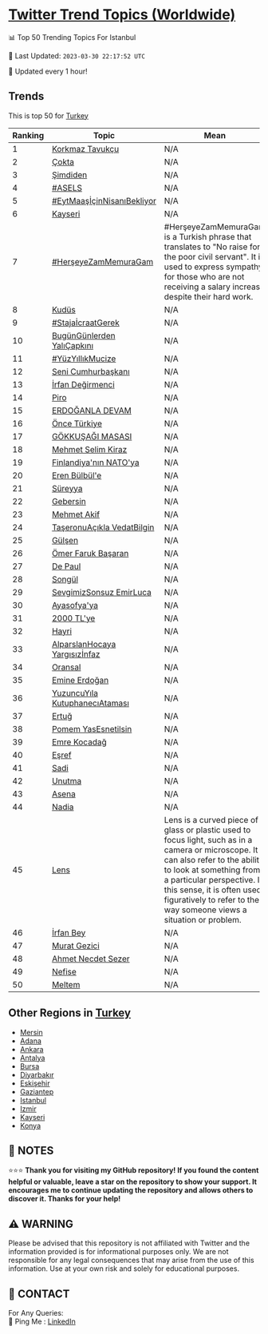 [Twitter Trend Topics (Worldwide)](https://github.com/ErcinDedeoglu/Twitter-Trend-Topics)
==========


📊 Top 50 Trending Topics For Istanbul

📆 Last Updated: `2023-03-30 22:17:52 UTC`

🔧 Updated every 1 hour!


## Trends

This is top 50 for [Turkey](</Turkey>)

| Ranking | Topic | Mean |
| ------- | ------------ | ------------ |
| 1 | [Korkmaz Tavukçu](http://twitter.com/search?q=Korkmaz+Tavuk%c3%a7u) | N/A |
| 2 | [Çokta](http://twitter.com/search?q=%c3%87okta) | N/A |
| 3 | [Şimdiden](http://twitter.com/search?q=%c5%9eimdiden) | N/A |
| 4 | [#ASELS](http://twitter.com/search?q=%23ASELS) | N/A |
| 5 | [#EytMaaşİçinNisanıBekliyor](http://twitter.com/search?q=%23EytMaa%c5%9f%c4%b0%c3%a7inNisan%c4%b1Bekliyor) | N/A |
| 6 | [Kayseri](http://twitter.com/search?q=Kayseri) | N/A |
| 7 | [#HerşeyeZamMemuraGam](http://twitter.com/search?q=%23Her%c5%9feyeZamMemuraGam) | #HerşeyeZamMemuraGam is a Turkish phrase that translates to "No raise for the poor civil servant". It is used to express sympathy for those who are not receiving a salary increase despite their hard work. |
| 8 | [Kudüs](http://twitter.com/search?q=Kud%c3%bcs) | N/A |
| 9 | [#StajaİcraatGerek](http://twitter.com/search?q=%23Staja%c4%b0craatGerek) | N/A |
| 10 | [BugünGünlerden YalıÇapkını](http://twitter.com/search?q=Bug%c3%bcnG%c3%bcnlerden+Yal%c4%b1%c3%87apk%c4%b1n%c4%b1) | N/A |
| 11 | [#YüzYıllıkMucize](http://twitter.com/search?q=%23Y%c3%bczY%c4%b1ll%c4%b1kMucize) | N/A |
| 12 | [Seni Cumhurbaşkanı](http://twitter.com/search?q=Seni+Cumhurba%c5%9fkan%c4%b1) | N/A |
| 13 | [İrfan Değirmenci](http://twitter.com/search?q=%c4%b0rfan+De%c4%9firmenci) | N/A |
| 14 | [Piro](http://twitter.com/search?q=Piro) | N/A |
| 15 | [ERDOĞANLA DEVAM](http://twitter.com/search?q=ERDO%c4%9eANLA+DEVAM) | N/A |
| 16 | [Önce Türkiye](http://twitter.com/search?q=%c3%96nce+T%c3%bcrkiye) | N/A |
| 17 | [GÖKKUŞAĞI MASASI](http://twitter.com/search?q=G%c3%96KKU%c5%9eA%c4%9eI+MASASI) | N/A |
| 18 | [Mehmet Selim Kiraz](http://twitter.com/search?q=Mehmet+Selim+Kiraz) | N/A |
| 19 | [Finlandiya'nın NATO'ya](http://twitter.com/search?q=Finlandiya%27n%c4%b1n+NATO%27ya) | N/A |
| 20 | [Eren Bülbül'e](http://twitter.com/search?q=Eren+B%c3%bclb%c3%bcl%27e) | N/A |
| 21 | [Süreyya](http://twitter.com/search?q=S%c3%bcreyya) | N/A |
| 22 | [Gebersin](http://twitter.com/search?q=Gebersin) | N/A |
| 23 | [Mehmet Akif](http://twitter.com/search?q=Mehmet+Akif) | N/A |
| 24 | [TaşeronuAçıkla VedatBilgin](http://twitter.com/search?q=Ta%c5%9feronuA%c3%a7%c4%b1kla+VedatBilgin) | N/A |
| 25 | [Gülşen](http://twitter.com/search?q=G%c3%bcl%c5%9fen) | N/A |
| 26 | [Ömer Faruk Başaran](http://twitter.com/search?q=%c3%96mer+Faruk+Ba%c5%9faran) | N/A |
| 27 | [De Paul](http://twitter.com/search?q=De+Paul) | N/A |
| 28 | [Songül](http://twitter.com/search?q=Song%c3%bcl) | N/A |
| 29 | [SevgimizSonsuz EmirLuca](http://twitter.com/search?q=SevgimizSonsuz+EmirLuca) | N/A |
| 30 | [Ayasofya'ya](http://twitter.com/search?q=Ayasofya%27ya) | N/A |
| 31 | [2000 TL'ye](http://twitter.com/search?q=2000+TL%27ye) | N/A |
| 32 | [Hayri](http://twitter.com/search?q=Hayri) | N/A |
| 33 | [AlparslanHocaya Yargısızİnfaz](http://twitter.com/search?q=AlparslanHocaya+Yarg%c4%b1s%c4%b1z%c4%b0nfaz) | N/A |
| 34 | [Oransal](http://twitter.com/search?q=Oransal) | N/A |
| 35 | [Emine Erdoğan](http://twitter.com/search?q=Emine+Erdo%c4%9fan) | N/A |
| 36 | [YuzuncuYıla KutuphanecıAtaması](http://twitter.com/search?q=YuzuncuY%c4%b1la+Kutuphanec%c4%b1Atamas%c4%b1) | N/A |
| 37 | [Ertuğ](http://twitter.com/search?q=Ertu%c4%9f) | N/A |
| 38 | [Pomem YasEsnetilsin](http://twitter.com/search?q=Pomem+YasEsnetilsin) | N/A |
| 39 | [Emre Kocadağ](http://twitter.com/search?q=Emre+Kocada%c4%9f) | N/A |
| 40 | [Eşref](http://twitter.com/search?q=E%c5%9fref) | N/A |
| 41 | [Sadi](http://twitter.com/search?q=Sadi) | N/A |
| 42 | [Unutma](http://twitter.com/search?q=Unutma) | N/A |
| 43 | [Asena](http://twitter.com/search?q=Asena) | N/A |
| 44 | [Nadia](http://twitter.com/search?q=Nadia) | N/A |
| 45 | [Lens](http://twitter.com/search?q=Lens) | Lens is a curved piece of glass or plastic used to focus light, such as in a camera or microscope. It can also refer to the ability to look at something from a particular perspective. In this sense, it is often used figuratively to refer to the way someone views a situation or problem. |
| 46 | [İrfan Bey](http://twitter.com/search?q=%c4%b0rfan+Bey) | N/A |
| 47 | [Murat Gezici](http://twitter.com/search?q=Murat+Gezici) | N/A |
| 48 | [Ahmet Necdet Sezer](http://twitter.com/search?q=Ahmet+Necdet+Sezer) | N/A |
| 49 | [Nefise](http://twitter.com/search?q=Nefise) | N/A |
| 50 | [Meltem](http://twitter.com/search?q=Meltem) | N/A |



## Other Regions in [Turkey](</Turkey>)

* [Mersin](</Turkey/Mersin.md>)
* [Adana](</Turkey/Adana.md>)
* [Ankara](</Turkey/Ankara.md>)
* [Antalya](</Turkey/Antalya.md>)
* [Bursa](</Turkey/Bursa.md>)
* [Diyarbakır](</Turkey/Diyarbakır.md>)
* [Eskişehir](</Turkey/Eskişehir.md>)
* [Gaziantep](</Turkey/Gaziantep.md>)
* [Istanbul](</Turkey/Istanbul.md>)
* [Izmir](</Turkey/Izmir.md>)
* [Kayseri](</Turkey/Kayseri.md>)
* [Konya](</Turkey/Konya.md>)



## 📝 NOTES

⭐⭐⭐ **Thank you for visiting my GitHub repository! If you found the content helpful or valuable, leave a star on the repository to show your support. It encourages me to continue updating the repository and allows others to discover it. Thanks for your help!**


## ⚠️ WARNING

Please be advised that this repository is not affiliated with Twitter and the information provided is for informational purposes only. We are not responsible for any legal consequences that may arise from the use of this information. Use at your own risk and solely for educational purposes.


## 📨 CONTACT

 For Any Queries:  
            🏓 Ping Me : [LinkedIn](https://www.linkedin.com/in/ercindedeoglu/)
